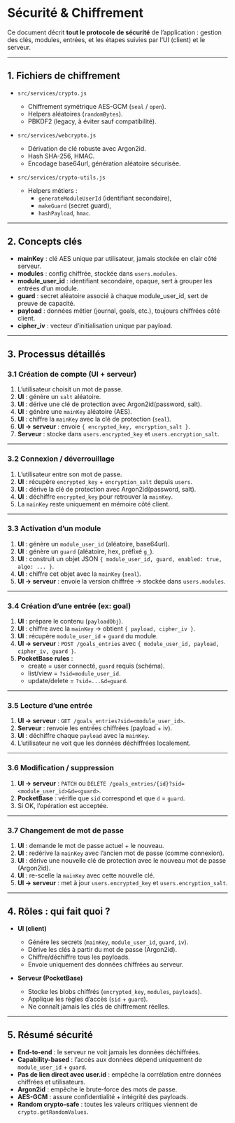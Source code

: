 # Sécurité & Chiffrement

Ce document décrit **tout le protocole de sécurité** de l’application : gestion
des clés, modules, entrées, et les étapes suivies par l’UI (client) et le serveur.

---

## 1. Fichiers de chiffrement

- `src/services/crypto.js`
  - Chiffrement symétrique AES-GCM (`seal` / `open`).
  - Helpers aléatoires (`randomBytes`).
  - PBKDF2 (legacy, à éviter sauf compatibilité).

- `src/services/webcrypto.js`
  - Dérivation de clé robuste avec Argon2id.
  - Hash SHA-256, HMAC.
  - Encodage base64url, génération aléatoire sécurisée.

- `src/services/crypto-utils.js`
  - Helpers métiers :
    - `generateModuleUserId` (identifiant secondaire),
    - `makeGuard` (secret guard),
    - `hashPayload`, `hmac`.

---

## 2. Concepts clés

- **mainKey** : clé AES unique par utilisateur, jamais stockée en clair côté serveur.  
- **modules** : config chiffrée, stockée dans `users.modules`.  
- **module_user_id** : identifiant secondaire, opaque, sert à grouper les entrées d’un module.  
- **guard** : secret aléatoire associé à chaque module_user_id, sert de preuve de capacité.  
- **payload** : données métier (journal, goals, etc.), toujours chiffrées côté client.  
- **cipher_iv** : vecteur d’initialisation unique par payload.

---

## 3. Processus détaillés

### 3.1 Création de compte (UI + serveur)
1. L’utilisateur choisit un mot de passe.  
2. **UI** : génère un `salt` aléatoire.  
3. **UI** : dérive une clé de protection avec Argon2id(password, salt).  
4. **UI** : génère une `mainKey` aléatoire (AES).  
5. **UI** : chiffre la `mainKey` avec la clé de protection (`seal`).  
6. **UI → serveur** : envoie `{ encrypted_key, encryption_salt }`.  
7. **Serveur** : stocke dans `users.encrypted_key` et `users.encryption_salt`.

---

### 3.2 Connexion / déverrouillage
1. L’utilisateur entre son mot de passe.  
2. **UI** : récupère `encrypted_key` + `encryption_salt` depuis `users`.  
3. **UI** : dérive la clé de protection avec Argon2id(password, salt).  
4. **UI** : déchiffre `encrypted_key` pour retrouver la `mainKey`.  
5. La `mainKey` reste uniquement en mémoire côté client.

---

### 3.3 Activation d’un module
1. **UI** : génère un `module_user_id` (aléatoire, base64url).  
2. **UI** : génère un `guard` (aléatoire, hex, préfixé `g_`).  
3. **UI** : construit un objet JSON `{ module_user_id, guard, enabled: true, algo: ... }`.  
4. **UI** : chiffre cet objet avec la `mainKey` (`seal`).  
5. **UI → serveur** : envoie la version chiffrée → stockée dans `users.modules`.

---

### 3.4 Création d’une entrée (ex: goal)
1. **UI** : prépare le contenu (`payloadObj`).  
2. **UI** : chiffre avec la `mainKey` → obtient `{ payload, cipher_iv }`.  
3. **UI** : récupère `module_user_id` + `guard` du module.  
4. **UI → serveur** : `POST /goals_entries` avec `{ module_user_id, payload, cipher_iv, guard }`.  
5. **PocketBase rules** :
   - create = user connecté, `guard` requis (schéma).  
   - list/view = `?sid=module_user_id`.  
   - update/delete = `?sid=...&d=guard`.

---

### 3.5 Lecture d’une entrée
1. **UI → serveur** : `GET /goals_entries?sid=<module_user_id>`.  
2. **Serveur** : renvoie les entrées chiffrées (payload + iv).  
3. **UI** : déchiffre chaque `payload` avec la `mainKey`.  
4. L’utilisateur ne voit que les données déchiffrées localement.

---

### 3.6 Modification / suppression
1. **UI → serveur** : `PATCH` ou `DELETE /goals_entries/{id}?sid=<module_user_id>&d=<guard>`.  
2. **PocketBase** : vérifie que `sid` correspond et que `d` = `guard`.  
3. Si OK, l’opération est acceptée.

---

### 3.7 Changement de mot de passe
1. **UI** : demande le mot de passe actuel + le nouveau.  
2. **UI** : redérive la `mainKey` avec l’ancien mot de passe (comme connexion).  
3. **UI** : dérive une nouvelle clé de protection avec le nouveau mot de passe (Argon2id).  
4. **UI** : re-scelle la `mainKey` avec cette nouvelle clé.  
5. **UI → serveur** : met à jour `users.encrypted_key` et `users.encryption_salt`.

---

## 4. Rôles : qui fait quoi ?

- **UI (client)**
  - Génére les secrets (`mainKey`, `module_user_id`, `guard`, `iv`).
  - Dérive les clés à partir du mot de passe (Argon2id).
  - Chiffre/déchiffre tous les payloads.
  - Envoie uniquement des données chiffrées au serveur.

- **Serveur (PocketBase)**
  - Stocke les blobs chiffrés (`encrypted_key`, `modules`, `payloads`).
  - Applique les règles d’accès (`sid` + `guard`).
  - Ne connaît jamais les clés de chiffrement réelles.

---

## 5. Résumé sécurité

- **End-to-end** : le serveur ne voit jamais les données déchiffrées.  
- **Capability-based** : l’accès aux données dépend uniquement de `module_user_id` + `guard`.  
- **Pas de lien direct avec user.id** : empêche la corrélation entre données chiffrées et utilisateurs.  
- **Argon2id** : empêche le brute-force des mots de passe.  
- **AES-GCM** : assure confidentialité + intégrité des payloads.  
- **Random crypto-safe** : toutes les valeurs critiques viennent de `crypto.getRandomValues`.  

